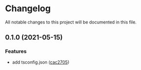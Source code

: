 # Changelog

All notable changes to this project will be documented in this file.

## 0.1.0 (2021-05-15)

### Features

- add tsconfig.json ([cac2705](https://github.com/lbwa/tsconfig/commit/cac27059e1eddf31ffa2fb6babd7b0e25c2f2b75))
